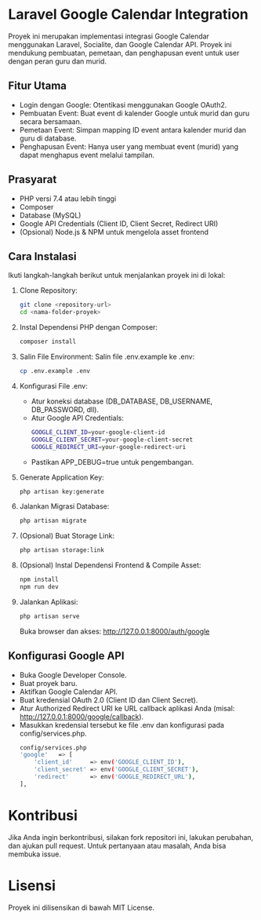 # Laravel Google Calendar Integration
Proyek ini merupakan implementasi integrasi Google Calendar menggunakan Laravel, Socialite, dan Google Calendar API. Proyek ini mendukung pembuatan, pemetaan, dan penghapusan event untuk user dengan peran guru dan murid.

## Fitur Utama

- Login dengan Google: Otentikasi menggunakan Google OAuth2.
- Pembuatan Event: Buat event di kalender Google untuk murid dan guru secara bersamaan.
- Pemetaan Event: Simpan mapping ID event antara kalender murid dan guru di database.
- Penghapusan Event: Hanya user yang membuat event (murid) yang dapat menghapus event melalui tampilan.

## Prasyarat
- PHP versi 7.4 atau lebih tinggi
- Composer
- Database (MySQL)
- Google API Credentials (Client ID, Client Secret, Redirect URI)
- (Opsional) Node.js & NPM untuk mengelola asset frontend

## Cara Instalasi
Ikuti langkah-langkah berikut untuk menjalankan proyek ini di lokal:
1. Clone Repository:
    ```sh
    git clone <repository-url>
    cd <nama-folder-proyek>
    ```
2. Instal Dependensi PHP dengan Composer:
    ```sh
    composer install
    ```
3. Salin File Environment:
    Salin file .env.example ke .env:
    ```sh
    cp .env.example .env
    ```
4. Konfigurasi File .env:
    - Atur koneksi database (DB_DATABASE, DB_USERNAME, DB_PASSWORD, dll).
    - Atur Google API Credentials:
        ```sh
        GOOGLE_CLIENT_ID=your-google-client-id
        GOOGLE_CLIENT_SECRET=your-google-client-secret
        GOOGLE_REDIRECT_URI=your-google-redirect-uri
        ```
    - Pastikan APP_DEBUG=true untuk pengembangan.

5. Generate Application Key:
    ```sh
    php artisan key:generate
    ```
6. Jalankan Migrasi Database:
    ```sh
    php artisan migrate
    ```
7. (Opsional) Buat Storage Link:
    ```sh
    php artisan storage:link
    ``` 
8. (Opsional) Instal Dependensi Frontend & Compile Asset:
    ```sh    
    npm install
    npm run dev
    ```
9. Jalankan Aplikasi:
    ```sh
    php artisan serve
    ```
    Buka browser dan akses: http://127.0.0.1:8000/auth/google

## Konfigurasi Google API
- Buka Google Developer Console.
- Buat proyek baru.
- Aktifkan Google Calendar API.
- Buat kredensial OAuth 2.0 (Client ID dan Client Secret).
- Atur Authorized Redirect URI ke URL callback aplikasi Anda (misal: http://127.0.0.1:8000/google/callback).
- Masukkan kredensial tersebut ke file .env dan konfigurasi pada config/services.php.
    ```sh
    config/services.php
    'google'   => [
        'client_id'     => env('GOOGLE_CLIENT_ID'),
        'client_secret' => env('GOOGLE_CLIENT_SECRET'),
        'redirect'      => env('GOOGLE_REDIRECT_URL'),
    ],
    ```

# Kontribusi
Jika Anda ingin berkontribusi, silakan fork repositori ini, lakukan perubahan, dan ajukan pull request. Untuk pertanyaan atau masalah, Anda bisa membuka issue.
# Lisensi
Proyek ini dilisensikan di bawah MIT License.